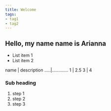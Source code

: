 ```yaml
---
title: Welcome
tags:
- tag1
- tag2
---
```


## Hello, my name name is Arianna

* List item 1
* List item 2

name | description
.....|.............
1    | 2.5
3    | 4

### Sub heading

1. step 1
1. step 2
1. step 3